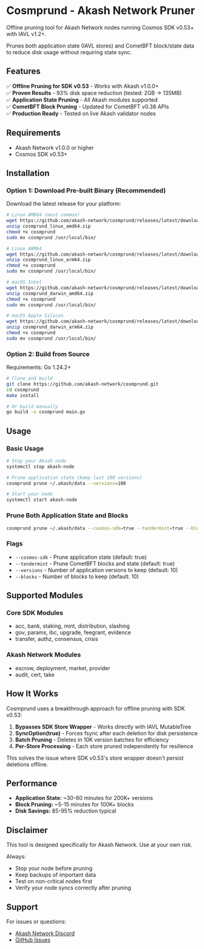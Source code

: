 # Cosmprund - Akash Network Pruner

Offline pruning tool for Akash Network nodes running Cosmos SDK v0.53+ with IAVL v1.2+.

Prunes both application state (IAVL stores) and CometBFT block/state data to reduce disk usage without requiring state sync.

## Features

✅ **Offline Pruning for SDK v0.53** - Works with Akash v1.0.0+  
✅ **Proven Results** - 93% disk space reduction (tested: 2GB → 135MB)  
✅ **Application State Pruning** - All Akash modules supported  
✅ **CometBFT Block Pruning** - Updated for CometBFT v0.38 APIs  
✅ **Production Ready** - Tested on live Akash validator nodes  

## Requirements

- Akash Network v1.0.0 or higher
- Cosmos SDK v0.53+

## Installation

### Option 1: Download Pre-built Binary (Recommended)

Download the latest release for your platform:

```bash
# Linux AMD64 (most common)
wget https://github.com/akash-network/cosmprund/releases/latest/download/cosmprund_linux_amd64.zip
unzip cosmprund_linux_amd64.zip
chmod +x cosmprund
sudo mv cosmprund /usr/local/bin/

# Linux ARM64
wget https://github.com/akash-network/cosmprund/releases/latest/download/cosmprund_linux_arm64.zip
unzip cosmprund_linux_arm64.zip
chmod +x cosmprund
sudo mv cosmprund /usr/local/bin/

# macOS Intel
wget https://github.com/akash-network/cosmprund/releases/latest/download/cosmprund_darwin_amd64.zip
unzip cosmprund_darwin_amd64.zip
chmod +x cosmprund
sudo mv cosmprund /usr/local/bin/

# macOS Apple Silicon
wget https://github.com/akash-network/cosmprund/releases/latest/download/cosmprund_darwin_arm64.zip
unzip cosmprund_darwin_arm64.zip
chmod +x cosmprund
sudo mv cosmprund /usr/local/bin/
```

### Option 2: Build from Source

Requirements: Go 1.24.2+

```bash
# Clone and build
git clone https://github.com/akash-network/cosmprund.git
cd cosmprund
make install

# Or build manually
go build -o cosmprund main.go
```

## Usage

### Basic Usage

```bash
# Stop your Akash node
systemctl stop akash-node

# Prune application state (keep last 100 versions)
cosmprund prune ~/.akash/data --versions=100

# Start your node
systemctl start akash-node
```

### Prune Both Application State and Blocks

```bash
cosmprund prune ~/.akash/data --cosmos-sdk=true --tendermint=true --blocks=100 --versions=100
```

### Flags

- `--cosmos-sdk` - Prune application state (default: true)
- `--tendermint` - Prune CometBFT blocks and state (default: true)
- `--versions` - Number of application versions to keep (default: 10)
- `--blocks` - Number of blocks to keep (default: 10)


## Supported Modules

### Core SDK Modules
- acc, bank, staking, mint, distribution, slashing
- gov, params, ibc, upgrade, feegrant, evidence
- transfer, authz, consensus, crisis

### Akash Network Modules
- escrow, deployment, market, provider
- audit, cert, take

## How It Works

Cosmprund uses a breakthrough approach for offline pruning with SDK v0.53:

1. **Bypasses SDK Store Wrapper** - Works directly with IAVL MutableTree
2. **SyncOption(true)** - Forces fsync after each deletion for disk persistence
3. **Batch Pruning** - Deletes in 10K version batches for efficiency
4. **Per-Store Processing** - Each store pruned independently for resilience

This solves the issue where SDK v0.53's store wrapper doesn't persist deletions offline.

## Performance

- **Application State:** ~30-60 minutes for 200K+ versions
- **Block Pruning:** ~5-15 minutes for 100K+ blocks  
- **Disk Savings:** 85-95% reduction typical

## Disclaimer

This tool is designed specifically for Akash Network. Use at your own risk.

Always:
- Stop your node before pruning
- Keep backups of important data
- Test on non-critical nodes first
- Verify your node syncs correctly after pruning

## Support

For issues or questions:
- [Akash Network Discord](https://discord.akash.network)
- [GitHub Issues](https://github.com/akash-network/cosmprund/issues)
